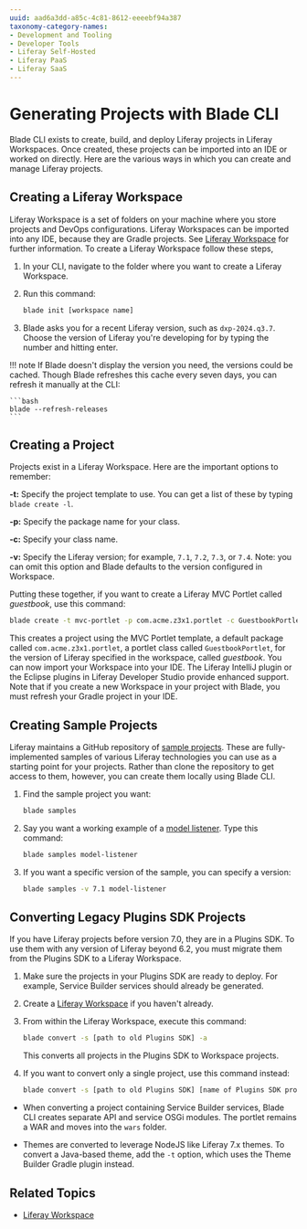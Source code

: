 ```yaml
---
uuid: aad6a3dd-a85c-4c81-8612-eeeebf94a387
taxonomy-category-names:
- Development and Tooling
- Developer Tools
- Liferay Self-Hosted
- Liferay PaaS
- Liferay SaaS
---
```


# Generating Projects with Blade CLI

Blade CLI exists to create, build, and deploy Liferay projects in Liferay Workspaces. Once created, these projects can be imported into an IDE or worked on directly. Here are the various ways in which you can create and manage Liferay projects.

## Creating a Liferay Workspace

Liferay Workspace is a set of folders on your machine where you store projects and DevOps configurations. Liferay Workspaces can be imported into any IDE, because they are Gradle projects. See [Liferay Workspace](../liferay-workspace.md) for further information. To create a Liferay Workspace follow these steps,

1. In your CLI, navigate to the folder where you want to create a Liferay Workspace.

1. Run this command:

   ```bash
   blade init [workspace name]
   ```
1. Blade asks you for a recent Liferay version, such as `dxp-2024.q3.7`. Choose the version of Liferay you're developing for by typing the number and hitting enter. 

!!! note 
    If Blade doesn't display the version you need, the versions could be cached. Though Blade refreshes this cache every seven days, you can refresh it manually at the CLI: 

    ```bash
    blade --refresh-releases
    ```

## Creating a Project

Projects exist in a Liferay Workspace. Here are the important options to remember:

**-t:** Specify the project template to use. You can get a list of these by typing `blade create -l`.

**-p:** Specify the package name for your class.

**-c:** Specify your class name.

**-v:** Specify the Liferay version; for example, `7.1`, `7.2`, `7.3`, or `7.4`. Note: you can omit this option and Blade defaults to the version configured in Workspace. 

Putting these together, if you want to create a Liferay MVC Portlet called *guestbook*, use this command:

```bash
blade create -t mvc-portlet -p com.acme.z3x1.portlet -c GuestbookPortlet guestbook
```

This creates a project using the MVC Portlet template, a default package called `com.acme.z3x1.portlet`, a portlet class called `GuestbookPortlet`, for the version of Liferay specified in the workspace, called *guestbook*. You can now import your Workspace into your IDE. The Liferay IntelliJ plugin or the Eclipse plugins in Liferay Developer Studio provide enhanced support. Note that if you create a new Workspace in your project with Blade, you must refresh your Gradle project in your IDE. 

## Creating Sample Projects

Liferay maintains a GitHub repository of [sample projects](https://github.com/liferay/liferay-blade-samples/tree/7.4). These are fully-implemented samples of various Liferay technologies you can use as a starting point for your projects. Rather than clone the repository to get access to them, however, you can create them locally using Blade CLI.

1. Find the sample project you want:

   ```bash
   blade samples
   ```

1. Say you want a working example of a [model listener](../../../liferay-development/liferay-internals/extending-liferay/creating-a-model-listener.md). Type this command:

   ```bash
   blade samples model-listener
   ```

1. If you want a specific version of the sample, you can specify a version:

   ```bash
   blade samples -v 7.1 model-listener
   ```

## Converting Legacy Plugins SDK Projects

If you have Liferay projects before version 7.0, they are in a Plugins SDK. To use them with any version of Liferay beyond 6.2, you must migrate them from the Plugins SDK to a Liferay Workspace.

1. Make sure the projects in your Plugins SDK are ready to deploy. For example, Service Builder services should already be generated. 

1. Create a [Liferay Workspace](#creating-a-liferay-workspace) if you haven't already.

1. From within the Liferay Workspace, execute this command:

   ```bash
   blade convert -s [path to old Plugins SDK] -a
   ```

   This converts all projects in the Plugins SDK to Workspace projects.

1. If you want to convert only a single project, use this command instead:

   ```bash
   blade convert -s [path to old Plugins SDK] [name of Plugins SDK project to convert]
   ```

- When converting a project containing Service Builder services, Blade CLI creates separate API and service OSGi modules. The portlet remains a WAR and moves into the `wars` folder.

- Themes are converted to leverage NodeJS like Liferay 7.x themes. To convert a Java-based theme, add the `-t` option, which uses the Theme Builder Gradle plugin instead.

## Related Topics

- [Liferay Workspace](../liferay-workspace.md)
